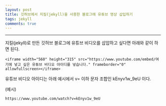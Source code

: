 ```yaml
---
layout: post
title: 깃허브에서 지킬(jekyll)을 사용한 블로그에 유튜브 영상 삽입하기
tags: jekyll
comments: true
---
```

  
---
  
지킬(jekyll)로 만든 깃허브 블로그에 유튜브 비디오를 삽압하고 싶다면 아래와 같이 하면 된다.
  
~~~
<iframe width="560" height="315" src="https://www.youtube.com/embed/여기에 넣고 싶은 유튜브 비디오 아이디를 넣습니다." frameborder="0" allowfullscreen></iframe>
~~~
  
유튜브 비디오 아이디는 아래 예시에서 v= 이하 문자 조합인 kEnyv1w_9eU 이다.
  
(예시)  
~~~
https://www.youtube.com/watch?v=kEnyv1w_9eU
~~~